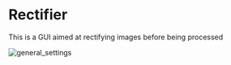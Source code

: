 # Rectifier
This is a GUI aimed at rectifying images before being processed

![general_settings](https://user-images.githubusercontent.com/55800613/79786948-36c9c980-8314-11ea-8fa2-2ec6495786f4.png)
